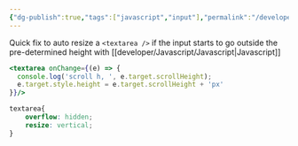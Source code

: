 ```yaml
---
{"dg-publish":true,"tags":["javascript","input"],"permalink":"/developer/Javascript/Auto Resize Height of Textarea on Change/","dgPassFrontmatter":true}
---
```


Quick fix to auto resize a `<textarea />` if the input starts to go outside the pre-determined height with [[developer/Javascript/Javascript\|Javascript]]

```jsx
<textarea onChange={(e) => {
  console.log('scroll h, ', e.target.scrollHeight);
  e.target.style.height = e.target.scrollHeight + 'px'
}}/>
```

```css
textarea{
	overflow: hidden;
	resize: vertical;
}
```